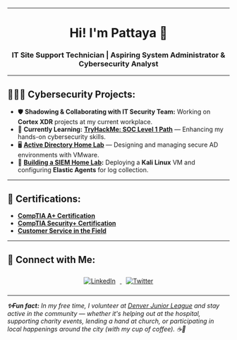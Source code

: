 

--------------------------------------------------------------------------------------------------------------------------------------------------------------------------------
 
<h1 align="center">Hi! I'm Pattaya 👋</h1>
<h3 align="center">IT Site Support Technician | Aspiring System Administrator & Cybersecurity Analyst</h3>

<hr>

## 👩🏻‍💻 **Cybersecurity Projects:**

- 🛡️ **Shadowing & Collaborating with IT Security Team:** Working on **Cortex XDR** projects at my current workplace.
- 🌱 **Currently Learning:** [**TryHackMe: SOC Level 1 Path**](https://tryhackme.com/r/p/PSaohin) — Enhancing my hands-on cybersecurity skills.
- 🖥️ **[Active Directory Home Lab](https://github.com/PSTechAndCoffee/ActiveDirectoryLab)** — Designing and managing secure AD environments with VMware.
- 🚀 **[Building a SIEM Home Lab](https://github.com/PSTechAndCoffee/ElasticSIEMLab/tree/main):** Deploying a **Kali Linux** VM and configuring **Elastic Agents** for log collection. 

<hr>

## 📄 **Certifications:**

- [**CompTIA A+ Certification**](https://www.credly.com/badges/1ad9ad0a-f9e5-4979-bfce-56c7842c1eb8/linked_in_profile)
- [**CompTIA Security+ Certification**](https://www.credly.com/badges/cdd5eebb-a02b-4dff-a50c-01ccbdb4766b/linked_in_profile)
- [**Customer Service in the Field**](https://www.linkedin.com/in/phatthaya-saohin/details/certifications/1704334502237/single-media-viewer/?profileId=ACoAACrIy5MBeVfOkacdgRWwSaSDQ3ixI0KSl08)

<hr>

## 🤳 **Connect with Me:**

<div align="center">
  <a href="https://www.linkedin.com/in/pattaya-knight/" target="_blank">
    <img src="https://img.icons8.com/doodle/40/000000/linkedin--v2.png" alt="LinkedIn" style="margin: 10px;">
  </a>
  <a href="https://x.com/SaohinPattaya" target="_blank">
    <img src="https://img.icons8.com/doodle/1x/twitter-squared--v2.png" alt="Twitter" style="margin: 10px;">
  </a>
</div>

<hr>

<em><b>✨Fun fact:</b> In my free time, I volunteer at [Denver Junior League](https://www.jld.org) and stay active in the community — whether it's helping out at the hospital, supporting charity events, lending a hand at church, or participating in local happenings around the city (with my cup of coffee). ☕🤎</em>




<!--
**joshmadakor1/joshmadakor1** is a ✨ _special_ ✨ repository because its `README.md` (this file) appears on your GitHub profile.


- 🔭 I’m currently working on ...
- 🌱 I’m currently learning ...
- 👯 I’m looking to collaborate on ...
- 🤔 I’m looking for help with ...
- 💬 Ask me about ...
- 📫 How to reach me: ...
- 😄 Pronouns: Pat-ta-ya
- ⚡ Fun fact: ...
-->
